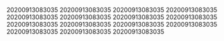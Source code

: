 20200913083035
20200913083035
20200913083035
20200913083035
20200913083035
20200913083035
20200913083035
20200913083035
20200913083035
20200913083035
20200913083035
20200913083035
20200913083035
20200913083035
20200913083035
